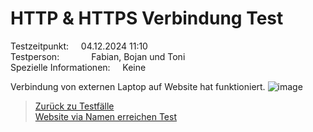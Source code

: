 # HTTP & HTTPS Verbindung Test  
Testzeitpunkt:          &nbsp;&nbsp;&nbsp;&nbsp;04.12.2024 11:10  
Testperson:             &nbsp;&nbsp;&nbsp;&nbsp;&nbsp;&nbsp;&nbsp;&nbsp;&nbsp;&nbsp;&nbsp;&nbsp;Fabian, Bojan und Toni  
Spezielle Informationen:&nbsp;&nbsp;&nbsp;&nbsp;&nbsp;Keine  


Verbindung von externen Laptop auf Website hat funktioniert.
![image](https://github.com/user-attachments/assets/9860b031-f38a-4caf-8e18-3c0c6e50ee7d)







> [Zurück zu Testfälle](Testfaelle.md)  
> [Website via Namen erreichen Test](Testfall2.md)
